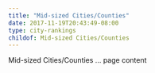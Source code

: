 ```yaml
---
title: "Mid-sized Cities/Counties"
date: 2017-11-19T20:43:49-08:00
type: city-rankings
childof: Mid-sized Cities/Counties
---
```


Mid-sized Cities/Counties ... page content
